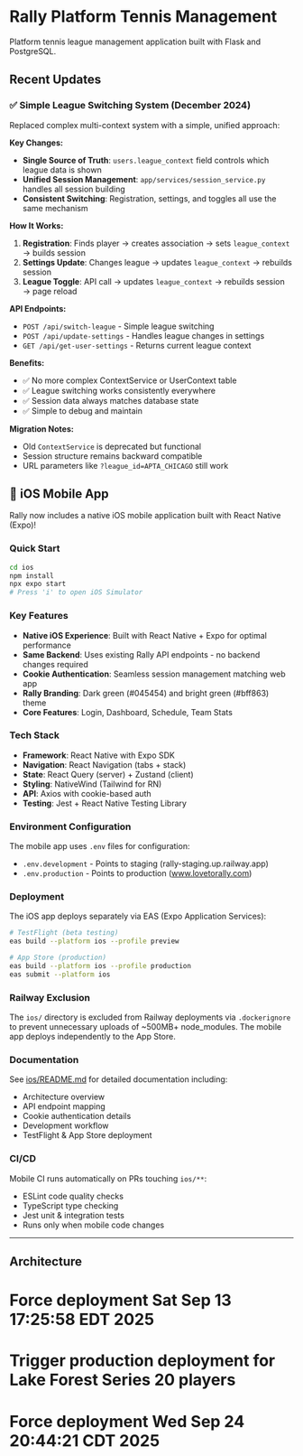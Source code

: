 # Rally Platform Tennis Management

Platform tennis league management application built with Flask and PostgreSQL.

## Recent Updates

### ✅ Simple League Switching System (December 2024)

Replaced complex multi-context system with a simple, unified approach:

**Key Changes:**
- **Single Source of Truth**: `users.league_context` field controls which league data is shown
- **Unified Session Management**: `app/services/session_service.py` handles all session building
- **Consistent Switching**: Registration, settings, and toggles all use the same mechanism

**How It Works:**
1. **Registration**: Finds player → creates association → sets `league_context` → builds session
2. **Settings Update**: Changes league → updates `league_context` → rebuilds session  
3. **League Toggle**: API call → updates `league_context` → rebuilds session → page reload

**API Endpoints:**
- `POST /api/switch-league` - Simple league switching
- `POST /api/update-settings` - Handles league changes in settings
- `GET /api/get-user-settings` - Returns current league context

**Benefits:**
- ✅ No more complex ContextService or UserContext table
- ✅ League switching works consistently everywhere
- ✅ Session data always matches database state
- ✅ Simple to debug and maintain

**Migration Notes:**
- Old `ContextService` is deprecated but functional
- Session structure remains backward compatible
- URL parameters like `?league_id=APTA_CHICAGO` still work

## 📱 iOS Mobile App

Rally now includes a native iOS mobile application built with React Native (Expo)!

### Quick Start
```bash
cd ios
npm install
npx expo start
# Press 'i' to open iOS Simulator
```

### Key Features
- **Native iOS Experience**: Built with React Native + Expo for optimal performance
- **Same Backend**: Uses existing Rally API endpoints - no backend changes required
- **Cookie Authentication**: Seamless session management matching web app
- **Rally Branding**: Dark green (#045454) and bright green (#bff863) theme
- **Core Features**: Login, Dashboard, Schedule, Team Stats

### Tech Stack
- **Framework**: React Native with Expo SDK
- **Navigation**: React Navigation (tabs + stack)
- **State**: React Query (server) + Zustand (client)
- **Styling**: NativeWind (Tailwind for RN)
- **API**: Axios with cookie-based auth
- **Testing**: Jest + React Native Testing Library

### Environment Configuration
The mobile app uses `.env` files for configuration:
- `.env.development` - Points to staging (rally-staging.up.railway.app)
- `.env.production` - Points to production (www.lovetorally.com)

### Deployment
The iOS app deploys separately via EAS (Expo Application Services):
```bash
# TestFlight (beta testing)
eas build --platform ios --profile preview

# App Store (production)
eas build --platform ios --profile production
eas submit --platform ios
```

### Railway Exclusion
The `ios/` directory is excluded from Railway deployments via `.dockerignore` to prevent unnecessary uploads of ~500MB+ node_modules. The mobile app deploys independently to the App Store.

### Documentation
See [ios/README.md](ios/README.md) for detailed documentation including:
- Architecture overview
- API endpoint mapping
- Cookie authentication details
- Development workflow
- TestFlight & App Store deployment

### CI/CD
Mobile CI runs automatically on PRs touching `ios/**`:
- ESLint code quality checks
- TypeScript type checking
- Jest unit & integration tests
- Runs only when mobile code changes

---

## Architecture
# Force deployment Sat Sep 13 17:25:58 EDT 2025
# Trigger production deployment for Lake Forest Series 20 players
# Force deployment Wed Sep 24 20:44:21 CDT 2025
